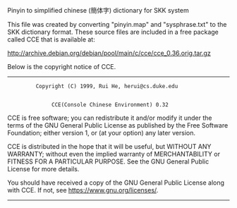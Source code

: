 Pinyin to simplified chinese (簡体字) dictionary for SKK system

This file was created by converting "pinyin.map" and
"sysphrase.txt" to the SKK dictionary format. These source files are
included in a free package called CCE that is available at:

http://archive.debian.org/debian/pool/main/c/cce/cce_0.36.orig.tar.gz

Below is the copyright notice of CCE.

-----------------------------------------------------------------------------
             Copyright (C) 1999, Rui He, herui@cs.duke.edu
 
 
                  CCE(Console Chinese Environment) 0.32
 
  CCE is free software; you can redistribute it and/or modify it under the
 terms of the GNU General Public License as published by the Free Software
 Foundation; either version 1, or (at your option) any later version.
 
 CCE is distributed in the hope that it will be useful, but WITHOUT ANY
 WARRANTY; without even the implied warranty of MERCHANTABILITY or FITNESS
 FOR A PARTICULAR PURPOSE.  See the GNU General Public License for more
 details.

 You should have received a copy of the GNU General Public License along with
 CCE.  If not, see <https://www.gnu.org/licenses/>.

-----------------------------------------------------------------------------
